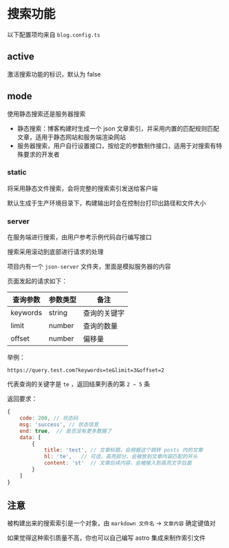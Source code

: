 # 搜索功能

以下配置项均来自 `blog.config.ts`

## active

激活搜索功能的标识，默认为 false

## mode

使用静态搜索还是服务器搜索

- 静态搜索：博客构建时生成一个 json 文章索引，并采用内置的匹配规则匹配文章，适用于静态网站和服务端渲染网站
- 服务器搜索，用户自行设置接口，按给定的参数制作接口，适用于对搜索有特殊要求的开发者

### static

将采用静态文件搜索，会将完整的搜索索引发送给客户端

默认生成于生产环境目录下，构建输出时会在控制台打印出路径和文件大小

### server

在服务端进行搜索，由用户参考示例代码自行编写接口

搜索采用滚动到底部进行请求的处理

项目内有一个 `json-server` 文件夹，里面是模拟服务器的内容

页面发起的请求如下：

| 查询参数 | 参数类型 | 备注         |
| -------- | -------- | ------------ |
| keywords | string   | 查询的关键字 |
| limit    | number   | 查询的数量   |
| offset   | number   | 偏移量       |

举例：

`https://query.test.com?keywords=te&limit=3&offset=2`

代表查询的关键字是 `te` ，返回结果列表的第 `2 ~ 5` 条

返回要求：

```js
{
	code: 200, // 状态码
    msg: 'success', // 状态信息
    end: true,  // 是否没有更多数据了
    data: [
        {
            title: 'test', // 文章标题，会根据这个跳转 posts 内的文章
            hl: 'te',   // 可选，高亮部分，会被放到文章内容匹配的开头
            content: 'st'  // 文章后续内容，会被接入到高亮文字后面
        }
    ]
}
```





## 注意

被构建出来的搜索索引是一个对象，由 `markdown 文件名` -> `文章内容` 确定键值对

如果觉得这种索引质量不高，你也可以自己编写 astro 集成来制作索引文件